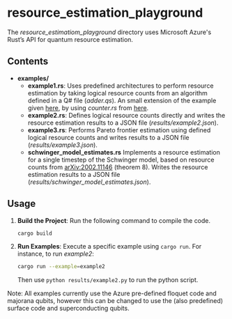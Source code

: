 # resource_estimation_playground

The *resource_estimatiom_playground* directory uses Microsoft Azure's Rust’s API for quantum resource estimation.

## Contents

- **examples/**
  - **example1.rs**: Uses predefined architectures to perform resource estimation by taking logical resource counts from an algorithm defined in a Q# file (*adder.qs*). An small extension of the example given [here](https://github.com/microsoft/qsharp/blob/main/resource_estimator/examples/basic_logical_counts.rs), by using *counter.rs* from [here](https://github.com/Alice-Bob-SW/qsharp-alice-bob-resource-estimator/blob/main/src/counter.rs).
  - **example2.rs**: Defines logical resource counts directly and writes the resource estimation results to a JSON file (*results/example2.json*).
  - **example3.rs**: Performs Pareto frontier estimation using defined logical resource counts and writes results to a JSON file (*results/example3.json*).
  - **schwinger_model_estimates.rs** Implements a resource estimation for a single timestep of the Schwinger model, based on resource counts from [arXiv:2002.11146](https://arxiv.org/abs/2002.11146) (theorem 8). Writes the resource estimation results to a JSON file (*results/schwinger_model_estimates.json*).


## Usage

1. **Build the Project**: Run the following command to compile the code.
    ```bash
    cargo build
    ```

2. **Run Examples**: Execute a specific example using `cargo run`. For instance, to run *example2*:
    ```bash
    cargo run --example=example2
    ```
   Then use `python results/example2.py` to run the python script.

Note: All examples currently use the Azure pre-defined floquet code and majorana qubits, however this can be changed to use the (also predefined) surface code and superconducting qubits.